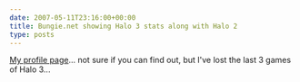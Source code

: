 ```yaml
---
date: 2007-05-11T23:16:00+00:00
title: Bungie.net showing Halo 3 stats along with Halo 2
type: posts
---
```

[My profile page](https://www.bungie.net/Account/profile.aspx?uid=2379002)... not sure if you can find out, but I've lost the last 3 games of Halo 3...
